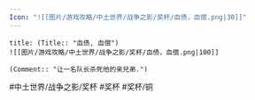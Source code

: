 ```yaml
---
Icon: "![[图片/游戏攻略/中土世界/战争之影/奖杯/血债，血偿.png|30]]"
---
```

```ad-common-bronze-trophy
title: (Title:: "血债, 血偿")
![[图片/游戏攻略/中土世界/战争之影/奖杯/血债，血偿.png|100]]

(Comment:: "让一名队长杀死他的亲兄弟.")
```

#中土世界/战争之影/奖杯 #奖杯 #奖杯/铜
